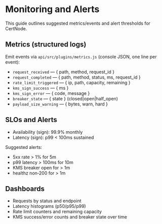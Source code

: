 # Monitoring and Alerts

This guide outlines suggested metrics/events and alert thresholds for CertNode.

## Metrics (structured logs)

Emit events via `api/src/plugins/metrics.js` (console JSON, one line per event):

- `request_received` — { path, method, request_id }
- `request_completed` — { path, method, status, ms, request_id }
- `rate_limit_triggered` — { ip, path, capacity, remaining }
- `kms_sign_success` — { ms }
- `kms_sign_error` — { code, message }
- `breaker_state` — { state } (closed|open|half_open)
- `payload_size_warning` — { bytes, warn, hard }

## SLOs and Alerts

- Availability (sign): 99.9% monthly
- Latency (sign): p99 < 100ms sustained

Suggested alerts:
- 5xx rate > 1% for 5m
- p99 latency > 100ms for 10m
- KMS breaker open for > 1m
- healthz non‑200 for > 1m

## Dashboards

- Requests by status and endpoint
- Latency histograms (p50/p95/p99)
- Rate limit counters and remaining capacity
- KMS success/error counts and breaker state over time

